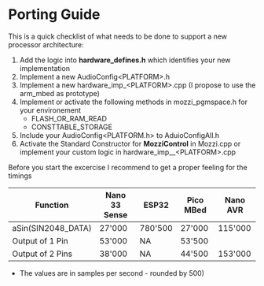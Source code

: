 # Porting Guide

This is a quick checklist of what needs to be done to support a new processor architecture:

1. Add the logic into __hardware_defines.h__ which identifies your new implementation
2. Implement a new AudioConfig\<PLATFORM\>.h
3. Implement a new hardware_imp_\<PLATFORM\>.cpp (I propose to use the arm_mbed as prototype)
4. Implement or activate the following methods in mozzi_pgmspace.h for your environement
    - FLASH_OR_RAM_READ
    - CONSTTABLE_STORAGE
5. Include your AudioConfig\<PLATFORM.h\> to AduioConfigAll.h
5. Activate the Standard Constructor for __MozziControl__ in Mozzi.cpp or implement your custom logic in hardware_imp__\<PLATFORM\>.cpp


Before you start the excercise I recommend to get a proper feeling for the timings

| Function             | Nano 33 Sense  | ESP32     | Pico MBed     | Nano AVR |
|----------------------|----------------|-----------|---------------|----------|
| aSin(SIN2048_DATA)   |  27'000        | 780'500   |   27'000      | 115'000  |              
| Output of 1 Pin      |  53'000        | NA        |   53'500      |          |
| Output of 2 Pins     |  38'000        | NA        |   44'500      | 153'000  |

- The values are in samples per second - rounded by 500) 